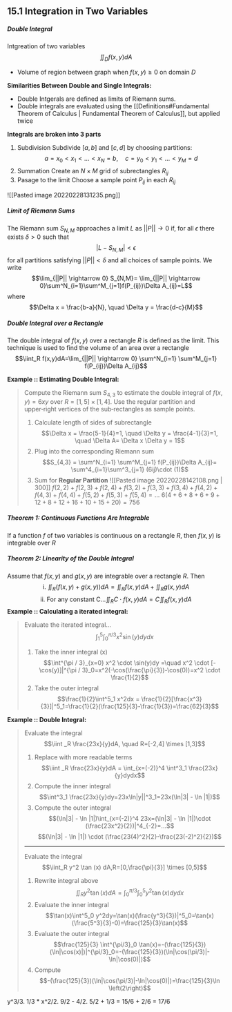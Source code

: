 ## 15.1 Integration in Two Variables

##### Double Integral 
Intgreation of two variables 
$$\iint_D f(x,y) dA$$
- Volume of region between graph when $f(x,y) \ge 0$ on domain $D$

**Similarities Between Double and Single Integrals:**
- Double Intgerals are defined as limits of Riemann sums.
- Double integrals are evaluated using the [[Definitions#Fundamental Theorem of Calculus | Fundamental Theorem of Calculus]], but applied twice

**Integrals are broken into 3 parts**
1. Subdivision
Subdivide $[a,b]$ and $[c,d]$ by choosing partitions:
$$a=x_0 < x_1 < ... <x_N=b, \quad c = y_0<y_1<...<y_M=d$$
3. Summation
Create an $N \times M$ grid of subrectangles $R_{ij}$
5. Pasage to the limit
Choose a sample point $P_{ij}$ in each $R_{ij}$

![[Pasted image 20220228131235.png]]

##### Limit of Riemann Sums
The Riemann sum $S_{N,M}$ approaches a limit $L$ as $||P|| \rightarrow 0$ if, for all $\epsilon$ there exists $\delta > 0$  such that
$$|L-S_{N,M}| < \epsilon$$
for all partitions satisfying $||P||<\delta$ and all choices of sample points. We write 
$$\lim_{||P|| \rightarrow 0} S_{N,M}= \lim_{||P|| \rightarrow 0}\sum^N_{i=1}\sum^M_{j=1}f(P_{ij})\Delta A_{ij}=L$$
where 
$$\Delta x = \frac{b-a}{N}, \quad \Delta y = \frac{d-c}{M}$$

##### Double Integral over a Rectangle
The double integral of $f(x,y)$ over a rectangle $R$ is defined as the limit. This technique is used to find the volume of an area over a rectangle
$$\iint_R f(x,y)dA=\lim_{||P|| \rightarrow 0} \sum^N_{i=1} \sum^M_{j=1} f(P_{ij})\Delta A_{ij}$$

**Example :: Estimating Double Integral:**
> Compute the Riemann sum $S_{4,3}$ to estimate the double integral of $f(x,y)=6xy$ over $R=[1,5]×[1,4]$. Use the regular partition and upper‑right vertices of the sub‑rectangles as sample points.
> 
> 1. Calculate length of sides of subrectangle
> $$\Delta x = \frac{5-1}{4}=1, \quad \Delta y = \frac{4-1}{3}=1, \quad  \Delta A= \Delta x \Delta y = 1$$
> 2. Plug into the corresponding Riemann sum
> $$S_{4,3} = \sum^N_{i=1} \sum^M_{j=1} f(P_{ij})\Delta A_{ij}= \sum^4_{i=1}\sum^3_{j=1} (6ij)\cdot (1)$$
> 3. Sum for **Regular Partition**
> ![[Pasted image 20220228142108.png | 300]]
> $f(2,2) + f(2,3) + f(2, 4) + f(3,2) + f(3,3) + f(3, 4) +f(4,2) + f(4,3) + f(4, 4) + f(5,2) + f(5,3) + f(5, 4)  = ...$
> $6(4 + 6 + 8 + 6 + 9 + 12 + 8 + 12 + 16 + 10 + 15 + 20)=756$

##### Theorem 1: Continuous Functions Are Integrable
If a function $f$ of two variables is continuous on a rectangle $R$, then $f(x,y)$ is integrable over $R$

##### Theorem 2: Linearity of the Double Integral
Assume that $f(x,y)$ and $g(x,y)$ are integrable over a rectangle $R$. Then 
$$\text{i. } \iint_R (f(x,y) + g(x,y))dA = \iint_R f(x,y)dA + \iint_R g(x,y) dA$$
$$\text{ii. For any constant C...} \iint_R C \cdot f(x,y)dA= C \iint_R f(x,y)dA$$
**Example :: Calculating a iterated integral:**
> Evaluate the iterated integral...
> $$\int^5_1 \int^{\pi / 3} _0 x^2 \sin(y)dy dx$$
> 1. Take the inner integral (x)
> $$\int^{\pi / 3}_{x=0} x^2 \cdot \sin(y)dy =\quad x^2 \cdot [-\cos(y)]|^{\pi / 3}_0=x^2(-\cos(\frac{\pi}{3})-\cos(0))=x^2 \cdot \frac{1}{2}$$
> 2. Take the outer integral
> $$\frac{1}{2}\int^5_1 x^2dx = \frac{1}{2}[\frac{x^3}{3}]|^5_1=\frac{1}{2}(\frac{125}{3}-\frac{1}{3})=\frac{62}{3}$$

**Example :: Double Integral:**
> Evaluate the integral
> $$\iint _R \frac{23x}{y}dA, \quad R=[-2,4] \times [1,3]$$
> 1. Replace with more readable terms
> $$\iint _R \frac{23x}{y}dA = \int_{x=(-2)}^4 \int^3_1 \frac{23x}{y}dydx$$
> 2. Compute the inner integral
> $$\int^3_1 \frac{23x}{y}dy=23x\ln|y||^3_1=23x(\ln|3| - \ln |1|)$$
> 3. Compute the outer integral 
> $$(\ln|3| - \ln |1|)\int_{x=(-2)}^4 23x=(\ln|3| - \ln |1|)\cdot (\frac{23x^2}{2})|^4_{-2}=...$$
> $$(\ln|3| - \ln |1|) \cdot (\frac{23(4)^2}{2}-\frac{23(-2)^2}{2})$$
> -------
> Evaluate the integral 
> $$\iint_R y^2 \tan (x) dA,R=[0,\frac{\pi}{3}] \times [0,5]$$
> 1. Rewrite integral above
> $$\iint_R y^2 \tan (x) dA=\int^{\pi/3}_0 \int^5_0 y^2\tan(x)dydx$$
> 2. Evaluate the inner integral
> $$\tan(x)\int^5_0 y^2dy=\tan(x)(\frac{y^3}{3})|^5_0=\tan(x)(\frac{5^3}{3}-0)=\frac{125}{3}\tan(x)$$
> 3. Evaluate the outer integral
> $$\frac{125}{3} \int^{\pi/3}_0 \tan(x)=-(\frac{125}{3})(\ln|\cos(x)|)|^{\pi/3}_0=-(\frac{125}{3})(\ln|\cos(\pi/3)|-\ln|\cos(0)|)$$
> 4. Compute 
> $$-(\frac{125}{3})(\ln|\cos(\pi/3)|-\ln|\cos(0)|)=\frac{125}{3}\ln \left(2\right)$$

y^3/3.   1/3 * x^2/2.   9/2 - 4/2.   5/2 + 1/3 = 15/6 + 2/6 = 17/6